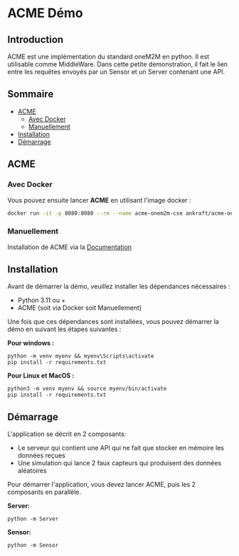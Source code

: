 
# ACME Démo

## Introduction
ACME est une implémentation du standard oneM2M en python. Il est utilisable comme MiddleWare.
Dans cette petite demonstration, il fait le lien entre les requêtes envoyés par un Sensor et un Server contenant une API.

## Sommaire 
  - [ACME](#acme)
    - [Avec Docker](#avec-docker)
    - [Manuellement](#manuellement)
  - [Installation](#installation)
  - [Démarrage](#démarrage)

## ACME
### Avec Docker

Vous pouvez ensuite lancer **ACME** en utilisant l'image docker :
```bash
docker run -it -p 8080:8080 --rm --name acme-onem2m-cse ankraft/acme-onem2m-cse
```
### Manuellement
Installation de ACME via la  [Documentation](https://acmecse.net/setup/Installation/) 

## Installation 

Avant de démarrer la démo, veuillez installer les dépendances nécessaires :
- Python 3.11 ou +
- ACME (soit via Docker soit Manuellement)

Une fois que ces dépendances sont installées, vous pouvez démarrer la démo en suivant les étapes suivantes :


**Pour windows :**
``` 
python -m venv myenv && myenv\Scripts\activate
pip install -r requirements.txt
```
**Pour Linux et MacOS :** 
```
python3 -m venv myenv && source myenv/bin/activate
pip install -r requirements.txt
```

## Démarrage
L'application se décrit en 2 composants: 
- Le serveur qui contient une API qui ne fait que stocker en mémoire les données reçues
- Une simulation qui lance 2 faux capteurs qui produisent des données aléatoires

Pour démarrer l'application, vous devez lancer ACME, puis les 2 composants en parallèle.

**Server:**
```
python -m Server
``` 
**Sensor:**
```
python -m Sensor
```
